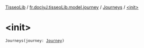 [TisseoLib](../../index.md) / [fr.docjyJ.tisseoLib.model.journey](../index.md) / [Journeys](index.md) / [&lt;init&gt;](./-init-.md)

# &lt;init&gt;

`Journeys(journey: `[`Journey`](../-journey/index.md)`)`